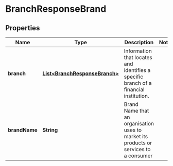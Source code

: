 
# BranchResponseBrand

## Properties
Name | Type | Description | Notes
------------ | ------------- | ------------- | -------------
**branch** | [**List&lt;BranchResponseBranch&gt;**](BranchResponseBranch.md) | Information that locates and identifies a specific branch of a financial institution. | 
**brandName** | **String** | Brand Name that an organisation uses to market its products or services to a consumer | 



